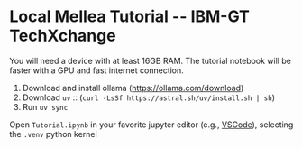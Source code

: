 # Local Mellea Tutorial -- IBM-GT TechXchange

You will need a device with at least 16GB RAM. The tutorial notebook will be faster with a GPU and fast internet connection.

1. Download and install ollama (https://ollama.com/download)
2. Download `uv` :: (`curl -LsSf https://astral.sh/uv/install.sh | sh`)
3. Run `uv sync`

Open `Tutorial.ipynb` in your favorite jupyter editor (e.g., [VSCode](https://code.visualstudio.com/download)), selecting the `.venv` python kernel